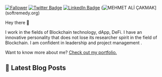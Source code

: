 
[![Fallower](https://img.shields.io/github/followers/mehmet5643?color=Red&logoColor=Grey&style=social)](https:softremedy.org)
[![Twitter Badge](https://img.shields.io/badge/Twitter-Profile-informational?style=flat&logo=twitter&logoColor=white&color=1CA2F1)](https://twitter.com/MehmetSoftw)
[![LinkedIn Badge](https://img.shields.io/badge/LinkedIn-Profile-informational?style=flat&logo=linkedin&logoColor=white&color=0D76A8)](https://www.linkedin.com/in/mehmet-ali-çakmak--software/)
(![MEHMET ALİ ÇAKMAK](https://user-images.githubusercontent.com/79807829/159080554-b36a11de-bce7-402f-975e-9d418bae58f9.png)](softremedy.org)


Hey there 👋

I work in the fields of Blockchain technology, dApp, DeFi. I have an innovative personality that does not lose its researcher spirit in the field of Blockchain. I am confident in leadership and project management .

Want to know more about me? [Check out my portfolio.](http://mehmetalicakmak.renderforestsites.com)

## 📝 Latest Blog Posts

<br>

<!-- BLOG-POST-LIST:START -->

<!-- BLOG-POST-LIST:END -->

